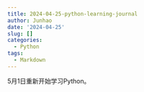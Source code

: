 ```yaml
---
title: 2024-04-25-python-learning-journal
author: Junhao
date: '2024-04-25'
slug: []
categories:
  - Python
tags:
  - Markdown
---
```

  5月1日重新开始学习Python。